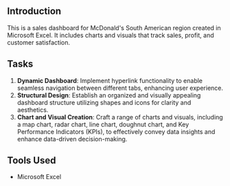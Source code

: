## Introduction
This is a sales dashboard for McDonald's South American region created in Microsoft Excel. It includes charts and visuals that track sales, profit, and customer satisfaction.

## Tasks
1. **Dynamic Dashboard**: Implement hyperlink functionality to enable seamless navigation between different tabs, enhancing user experience.
2. **Structural Design**: Establish an organized and visually appealing dashboard structure utilizing shapes and icons for clarity and aesthetics.
3. **Chart and Visual Creation**: Craft a range of charts and visuals, including a map chart, radar chart, line chart, doughnut chart, and Key Performance Indicators (KPIs), to effectively convey data insights and enhance data-driven decision-making.

## Tools Used
- Microsoft Excel
